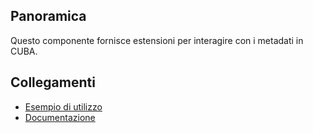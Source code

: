 ## Panoramica
Questo componente fornisce estensioni per interagire con i metadati in CUBA.

## Collegamenti
- [Esempio di utilizzo](https://github.com/mariodavid/cuba-example-using-metadata-extensions)
- [Documentazione](https://github.com/mariodavid/cuba-component-metadata-extensions/blob/master/README.md)